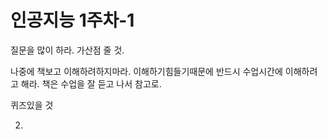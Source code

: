 # 인공지능 1주차-1

질문을 많이 하라. 가산점 줄 것.

나중에 책보고 이해하려하지마라. 이해하기힘들기때문에
반드시 수업시간에 이해하려고 해라. 책은 수업을 잘 듣고 나서 참고로.

퀴즈있을 것

2)
